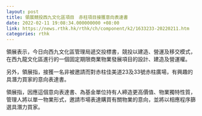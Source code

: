 ```yaml
---
layout: post
title: 領展競投西九文化區項目　赤柱項目接獲意向表達書
date: 2022-02-11 19:08:34.000000000 +08:00
link: https://news.rthk.hk/rthk/ch/component/k2/1633233-20220211.htm
categories: rthk
---
```


領展表示，今日向西九文化區管理局遞交投標書，競投以建造、營運及移交模式，在西九龍文化區進行的一個固定期限商業物業發展項目的設計、建造及營運權。

另外，領展指，接獲一名非被邀請而對赤柱佳美道23及33號赤柱廣場，有興趣的具潛力買家的意向表達書。

領展指，因應這個意向表達書、為基金單位持有人締造更高價值、物業獨特性質，管理人將以單一物業形式，邀請市場表達購買有關物業的意向，並將以相應程序篩選具潛力買家。
